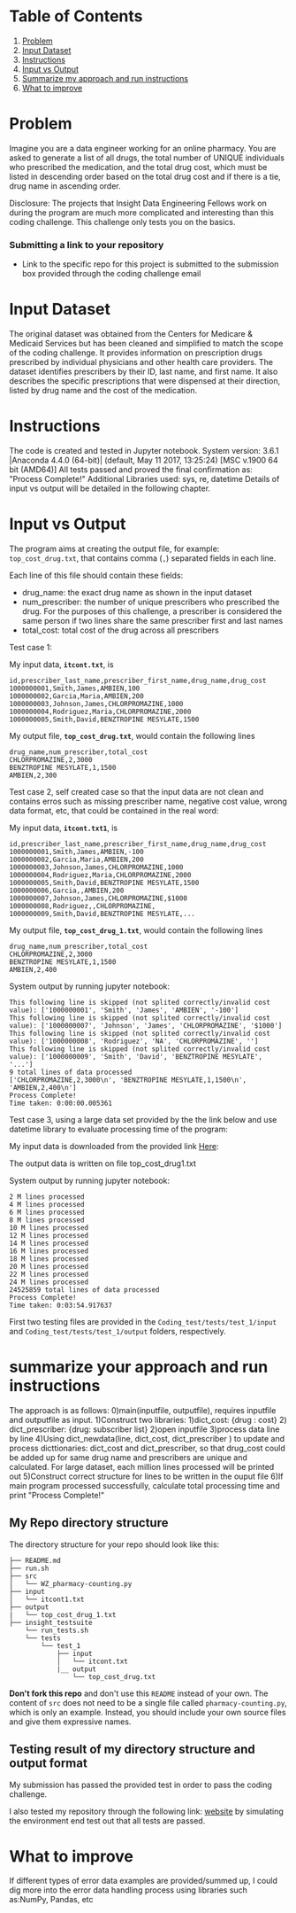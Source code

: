 # Table of Contents
1. [Problem](README.md#problem)
1. [Input Dataset](README.md#input-dataset)
1. [Instructions](README.md#instructions)
1. [Input vs Output](README.md#output)
1. [Summarize my approach and run instructions](README.md#tips-on-getting-an-interview)
1. [What to improve](README.md#questions?)

# Problem

Imagine you are a data engineer working for an online pharmacy. You are asked to generate a list of all drugs, the total number of UNIQUE individuals who prescribed the medication, and the total drug cost, which must be listed in descending order based on the total drug cost and if there is a tie, drug name in ascending order. 

Disclosure: The projects that Insight Data Engineering Fellows work on during the program are much more complicated and interesting than this coding challenge. This challenge only tests you on the basics. 



### Submitting a link to your repository
* Link to the specific repo for this project is submitted to the submission box provided through the coding challenge email


# Input Dataset

The original dataset was obtained from the Centers for Medicare & Medicaid Services but has been cleaned and simplified to match the scope of the coding challenge. It provides information on prescription drugs prescribed by individual physicians and other health care providers. The dataset identifies prescribers by their ID, last name, and first name.  It also describes the specific prescriptions that were dispensed at their direction, listed by drug name and the cost of the medication. 

# Instructions

The code is created and tested in Jupyter notebook. 
System version: 3.6.1 |Anaconda 4.4.0 (64-bit)| (default, May 11 2017, 13:25:24) [MSC v.1900 64 bit (AMD64)]
All tests passed and proved the final confirmation as: "Process Complete!"
Additional Libraries used: sys, re, datetime
Details of input vs output will be detailed in the following chapter. 



# Input vs Output 

The program aims at creating the output file, for example: `top_cost_drug.txt`, that contains comma (`,`) separated fields in each line.

Each line of this file should contain these fields:
* drug_name: the exact drug name as shown in the input dataset
* num_prescriber: the number of unique prescribers who prescribed the drug. For the purposes of this challenge, a prescriber is considered the same person if two lines share the same prescriber first and last names
* total_cost: total cost of the drug across all prescribers

Test case 1: 

My input data, **`itcont.txt`**, is
```
id,prescriber_last_name,prescriber_first_name,drug_name,drug_cost
1000000001,Smith,James,AMBIEN,100
1000000002,Garcia,Maria,AMBIEN,200
1000000003,Johnson,James,CHLORPROMAZINE,1000
1000000004,Rodriguez,Maria,CHLORPROMAZINE,2000
1000000005,Smith,David,BENZTROPINE MESYLATE,1500
```

My output file, **`top_cost_drug.txt`**, would contain the following lines
```
drug_name,num_prescriber,total_cost
CHLORPROMAZINE,2,3000
BENZTROPINE MESYLATE,1,1500
AMBIEN,2,300
```

Test case 2, self created case so that the input data are not clean and contains erros such as missing prescriber name, negative cost value, wrong data format, etc, that could be contained in the real word:

My input data, **`itcont.txt1`**, is
```
id,prescriber_last_name,prescriber_first_name,drug_name,drug_cost
1000000001,Smith,James,AMBIEN,-100
1000000002,Garcia,Maria,AMBIEN,200
1000000003,Johnson,James,CHLORPROMAZINE,1000
1000000004,Rodriguez,Maria,CHLORPROMAZINE,2000
1000000005,Smith,David,BENZTROPINE MESYLATE,1500
1000000006,Garcia,,AMBIEN,200
1000000007,Johnson,James,CHLORPROMAZINE,$1000
1000000008,Rodriguez,,CHLORPROMAZINE,
1000000009,Smith,David,BENZTROPINE MESYLATE,...
```

My output file, **`top_cost_drug_1.txt`**, would contain the following lines
```
drug_name,num_prescriber,total_cost
CHLORPROMAZINE,2,3000
BENZTROPINE MESYLATE,1,1500
AMBIEN,2,400
```


System output by running jupyter notebook:
```
This following line is skipped (not splited correctly/invalid cost value): ['1000000001', 'Smith', 'James', 'AMBIEN', '-100']
This following line is skipped (not splited correctly/invalid cost value): ['1000000007', 'Johnson', 'James', 'CHLORPROMAZINE', '$1000']
This following line is skipped (not splited correctly/invalid cost value): ['1000000008', 'Rodriguez', 'NA', 'CHLORPROMAZINE', '']
This following line is skipped (not splited correctly/invalid cost value): ['1000000009', 'Smith', 'David', 'BENZTROPINE MESYLATE', '...']
9 total lines of data processed
['CHLORPROMAZINE,2,3000\n', 'BENZTROPINE MESYLATE,1,1500\n', 'AMBIEN,2,400\n']
Process Complete!
Time taken: 0:00:00.005361
```

Test case 3, using a large data set provided by the the link below and use datetime library to evaluate processing time of the program:

My input data is downloaded from the provided link <a href="https://drive.google.com/file/d/1fxtTLR_Z5fTO-Y91BnKOQd6J0VC9gPO3/view?usp=sharing">Here</a>:

The output data is written on file top_cost_drug1.txt

System output by running jupyter notebook:

```
2 M lines processed
4 M lines processed
6 M lines processed
8 M lines processed
10 M lines processed
12 M lines processed
14 M lines processed
16 M lines processed
18 M lines processed
20 M lines processed
22 M lines processed
24 M lines processed
24525859 total lines of data processed
Process Complete!
Time taken: 0:03:54.917637
```


First two testing files are provided in the `Coding_test/tests/test_1/input` and `Coding_test/tests/test_1/output` folders, respectively.




# summarize your approach and run instructions

The approach is as follows:
0)main(inputfile, outputfile), requires inputfile and outputfile as input. 
1)Construct two libraries: 1)dict_cost: {drug : cost} 2) dict_prescriber: {drug: subscriber list}
2)open inputfile 
3)process data line by line 
4)Using dict_newdata(line, dict_cost, dict_prescriber ) to update and process dicttionaries: dict_cost and dict_prescriber, so that drug_cost could be added up for same drug name and prescribers are unique and calculated. 
For large dataset, each million lines processed will be printed out
5)Construct correct structure for lines to be written in the ouput file
6)If main program processed successfully, calculate total processing time and print "Process Complete!"

## My Repo directory structure

The directory structure for your repo should look like this:

    ├── README.md 
    ├── run.sh
    ├── src
    │   └── WZ_pharmacy-counting.py
    ├── input
    │   └── itcont1.txt
    ├── output
    |   └── top_cost_drug_1.txt
    ├── insight_testsuite
        └── run_tests.sh
        └── tests
            └── test_1
                ├── input
                │   └── itcont.txt
                |__ output
                    └── top_cost_drug.txt
         

**Don't fork this repo** and don't use this `README` instead of your own. The content of `src` does not need to be a single file called `pharmacy-counting.py`, which is only an example. Instead, you should include your own source files and give them expressive names.

## Testing result of my directory structure and output format

My submission has passed the provided test in order to pass the coding challenge.

I also tested my repository through the following link: <a href="http://ec2-18-210-131-67.compute-1.amazonaws.com/test-my-repo-link">website</a> by simulating the environment end test out that all tests are passed. 


# What to improve
If different types of error data examples are provided/summed up, I could dig more into the error data handling process using libraries such as:NumPy, Pandas, etc

